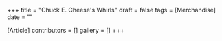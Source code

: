 +++
title = "Chuck E. Cheese's Whirls"
draft = false
tags = [Merchandise]
date = ""

[Article]
contributors = []
gallery = []
+++